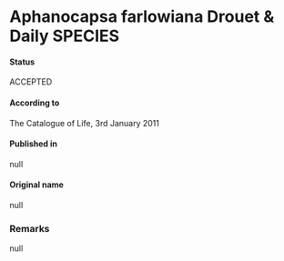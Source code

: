 # Aphanocapsa farlowiana Drouet & Daily SPECIES

#### Status
ACCEPTED

#### According to
The Catalogue of Life, 3rd January 2011

#### Published in
null

#### Original name
null

### Remarks
null